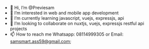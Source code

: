 - 👋 Hi, I’m @Previesam
- 👀 I’m interested in web and mobile app development
- 🌱 I’m currently learning javascript, vuejs, expressjs, api
- 💞️ I’m looking to collaborate on nuxtjs, vuejs, expressjs restful api projects
- 📫 How to reach me Whatsapp: 08114999305 or Email: samsmart.ass59@gmail.com;

<!---
Previesam/Previesam is a ✨ special ✨ repository because its `README.md` (this file) appears on your GitHub profile.
You can click the Preview link to take a look at your changes.
--->

